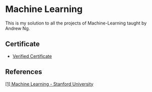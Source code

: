 # Machine Learning
This is my solution to all the projects of Machine-Learning taught by Andrew Ng. 

## Certificate
* [Verified Certificate](https://www.coursera.org/account/accomplishments/certificate/UE9KKLJ9PWW7)

## References
[[1] Machine Learning - Stanford University](https://www.coursera.org/learn/machine-learning)